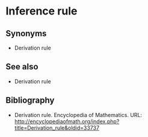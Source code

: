 # Inference rule

## Synonyms

- Derivation rule

## See also

- Derivation rule

## Bibliography

- Derivation rule. Encyclopedia of Mathematics.
  URL: http://encyclopediaofmath.org/index.php?title=Derivation_rule&oldid=33737
